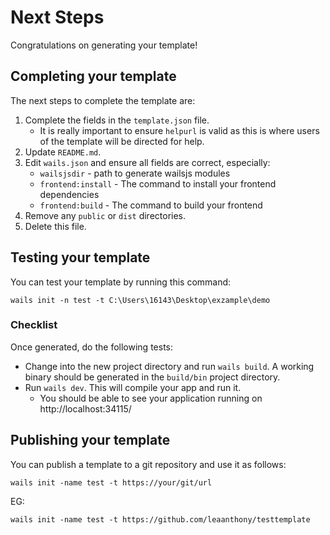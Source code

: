 # Next Steps

Congratulations on generating your template!

## Completing your template

The next steps to complete the template are:

  1. Complete the fields in the `template.json` file.
     - It is really important to ensure `helpurl` is valid as this is where users of the template will be directed for help.
  2. Update `README.md`.
  3. Edit `wails.json` and ensure all fields are correct, especially:
     - `wailsjsdir` - path to generate wailsjs modules
     - `frontend:install` - The command to install your frontend dependencies
     - `frontend:build` - The command to build your frontend
  4. Remove any `public` or `dist` directories.
  5. Delete this file.

## Testing your template

You can test your template by running this command:

`wails init -n test -t C:\Users\16143\Desktop\exzample\demo`

### Checklist

Once generated, do the following tests:
  - Change into the new project directory and run `wails build`. A working binary should be generated in the `build/bin` project directory.
  - Run `wails dev`. This will compile your app and run it.
    - You should be able to see your application running on http://localhost:34115/

## Publishing your template

You can publish a template to a git repository and use it as follows:

`wails init -name test -t https://your/git/url`

EG: 

`wails init -name test -t https://github.com/leaanthony/testtemplate`

